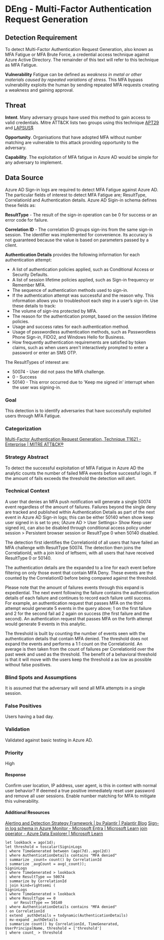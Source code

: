 # DEng - Multi-Factor Authentication Request Generation

## Detection Requirement

To detect Multi-Factor Authentication Request Generation, also known as MFA Fatigue or MFA Brute Force, a credential access technique against Azure Active Directory. The remainder of this text will refer to this technique as MFA Fatigue.

**Vulnerability**
Fatigue can be defined as *weakness in metal or other materials caused by repeated variations of stress.* This MFA bypass vulnerability exploits the human by sending repeated MFA requests creating a weakness and gaining approval.

## Threat
**Intent**. Many adversary groups have used this method to gain access to valid credentials. Mitre ATT&CK lists two groups using this technique [APT29](https://attack.mitre.org/groups/G0016) and [LAPSUS$](https://attack.mitre.org/groups/G1004)

**Opportunity**. Organisations that have adopted MFA without number matching are vulnerable to this attack providing opportunity to the adversary. 

**Capability**. The exploitation of MFA fatigue in Azure AD would be simple for any adversary to implement.

## Data Source
Azure AD Sign-in logs are required to detect MFA Fatigue against Azure AD. The particular fields of interest to detect MFA Fatigue are; ResultType, CorrelationId and Authentication details. Azure AD Sigin-in schema defines these fields as:

**ResultType** - The result of the sign-in operation can be 0 for success or an error code for failure.

**Correlation ID** - The correlation ID groups sign-ins from the same sign-in session. The identifier was implemented for convenience. Its accuracy is not guaranteed because the value is based on parameters passed by a client.

**Authentication Details** provides the following information for each authentication attempt:
- A list of authentication policies applied, such as Conditional Access or Security Defaults.
- A list of session lifetime policies applied, such as Sign-in frequency or Remember MFA.
- The sequence of authentication methods used to sign-in.
- If the authentication attempt was successful and the reason why.
This information allows you to troubleshoot each step in a user’s sign-in. Use these details to track:
- The volume of sign-ins protected by MFA.
- The reason for the authentication prompt, based on the session lifetime policies.
- Usage and success rates for each authentication method.
- Usage of passwordless authentication methods, such as Passwordless Phone Sign-in, FIDO2, and Windows Hello for Business.
- How frequently authentication requirements are satisfied by token claims, such as when users aren't interactively prompted to enter a password or enter an SMS OTP.

The ResultTypes of interest are:
- 50074 - User did not pass the MFA challenge.
- 0 - Success
- 50140 - This error occurred due to 'Keep me signed in' interrupt when the user was signing-in.

### Goal
This detection is to identify adversaries that have successfully exploited users through MFA Fatigue. 
### Categorization
[Multi-Factor Authentication Request Generation, Technique T1621 - Enterprise | MITRE ATT&CK®](https://attack.mitre.org/techniques/T1621/)
### Strategy Abstract
To detect the successful exploitation of MFA Fatigue in Azure AD the analytic counts the number of failed MFA events before successful login. If the amount of fails exceeds the threshold the detection will alert. 
### Technical Context
A user that denies an MFA push notification will generate a single 50074 event regardless of the amount of failures. Failures beyond the single deny are tracked and published within Authentication Details as part of the next event in Azure AD Sign-in logs; this can be either 50140 when show keep user signed in is set to yes; (Azure AD > User Settings> Show Keep user signed in), can also be disabled through conditional access policy under session > Persistent browser session or ResultType 0 when 50140 disabled.

The detection first identifies the CorrelationId of all users that have failed an MFA challenge with ResultType 50074. The detection then joins the CorrelationId, with a join kind of leftsemi, with all users that have received ResultType 0 or 50140. 

The authentication details are the expanded to a line for each event before filtering on only those event that contain MFA Deny. These events are the counted by the CorrelationID before being compared against the threshold.

Please note that the amount of failures events through this expand is expediential. The next event following the failure contains the authentication details of each failure and continues to record each failure until success. For example, an authentication request that passes MFA on the third attempt would generate 5 events in the query above; 1 on the first failure and 2 for the second fail ad 2 again on success (the first failure and the second). An authentication request that passes MFA on the forth attempt would generate 9 events in this analytic.

The threshold is built by counting the number of events seen with the authentication details that contain MFA denied. The threshold does not expand the events and performs a 1:1 count on the CorrelationId. An average is then taken from the count of failures per CorrelationId over the past  week and used as the threshold. The benefit of a behavioral threshold is that it will move with the users keep the threshold a as low as possible without false positives.
### Blind Spots and Assumptions
It is assumed that the adversary will send all MFA attempts in a single session. 
### False Positives
Users having a bad day.
### Validation
Validated against basic testing in Azure AD.
### Priority
High
#### Response
Confirm user location, IP address, user agent, is this in context with normal user behavior? If deemed a true positive immediately reset user password and remove all user sessions. Enable number matching for MFA to mitigate this vulnerability.
#### Additional Resources
[Alerting and Detection Strategy Framework | by Palantir | Palantir Blog](https://blog.palantir.com/alerting-and-detection-strategy-framework-52dc33722df2)
[Sign-in log schema in Azure Monitor - Microsoft Entra | Microsoft Learn](https://learn.microsoft.com/en-us/azure/active-directory/reports-monitoring/reference-azure-monitor-sign-ins-log-schema)
[join operator - Azure Data Explorer | Microsoft Learn](https://learn.microsoft.com/en-us/azure/data-explorer/kusto/query/joinoperator?pivots=azuredataexplorer)

~~~kql
let lookback = ago(1d);
let threshold = toscalar(SigninLogs
| where TimeGenerated between (ago(7d)..ago(2d))
| where AuthenticationDetails contains "MFA denied"
| summarize _count= count() by CorrelationId
| summarize _avgCount = avg(_count));
SigninLogs
| where TimeGenerated > lookback
| where ResultType == 50074
| summarize by CorrelationId
| join kind=rightsemi ( 
SigninLogs
| where TimeGenerated > lookback
| where ResultType == 0
    or ResultType == 50140
| where AuthenticationDetails contains "MFA denied"
) on CorrelationId
| extend _authDetails = todynamic(AuthenticationDetails)
| mv-expand _authDetails
| summarize count() by CorrelationId, TimeGenerated, UserPrincipalName, threshold = ['threshold']
| where count_ > threshold
~~~
